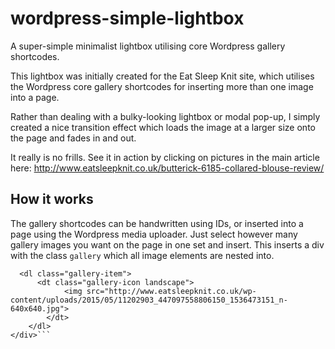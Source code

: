 # wordpress-simple-lightbox

A super-simple minimalist lightbox utilising core Wordpress gallery shortcodes.

This lightbox was initially created for the Eat Sleep Knit site, which utilises the Wordpress core gallery shortcodes for inserting more than one image into a page.

Rather than dealing with a bulky-looking lightbox or modal pop-up, I simply created a nice transition effect which loads the image at a larger size onto the page and fades in and out. 

It really is no frills. See it in action by clicking on pictures in the main article here: http://www.eatsleepknit.co.uk/butterick-6185-collared-blouse-review/

## How it works

The gallery shortcodes can be handwritten using IDs, or inserted into a page using the Wordpress media uploader. Just select however many gallery images you want on the page in one set and insert. This inserts a div with the class `gallery` which all image elements are nested into.

```<div id="gallery-1" class="gallery galleryid-728 gallery-columns-1 gallery-size-medium">
  <dl class="gallery-item">
	  <dt class="gallery-icon landscape">
			<img src="http://www.eatsleepknit.co.uk/wp-content/uploads/2015/05/11202903_447097558806150_1536473151_n-640x640.jpg">
		</dt>
	</dl>
</div>```
